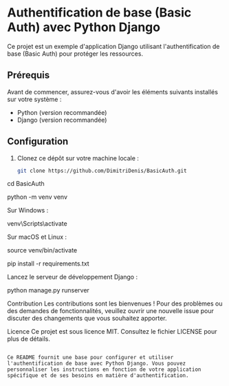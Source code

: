 # Authentification de base (Basic Auth) avec Python Django

Ce projet est un exemple d'application Django utilisant l'authentification de base (Basic Auth) pour protéger les ressources.

## Prérequis

Avant de commencer, assurez-vous d'avoir les éléments suivants installés sur votre système :

- Python (version recommandée)
- Django (version recommandée)

## Configuration

1. Clonez ce dépôt sur votre machine locale :

   ```bash
   git clone https://github.com/DimitriDenis/BasicAuth.git
   ```
cd BasicAuth

python -m venv venv

Sur Windows :

venv\Scripts\activate

Sur macOS et Linux :

source venv/bin/activate

pip install -r requirements.txt

Lancez le serveur de développement Django :

python manage.py runserver

Contribution
Les contributions sont les bienvenues ! Pour des problèmes ou des demandes de fonctionnalités, veuillez ouvrir une nouvelle issue pour discuter des changements que vous souhaitez apporter.

Licence
Ce projet est sous licence MIT. Consultez le fichier LICENSE pour plus de détails.


```vbnet

Ce README fournit une base pour configurer et utiliser l'authentification de base avec Python Django. Vous pouvez personnaliser les instructions en fonction de votre application spécifique et de ses besoins en matière d'authentification.
```
